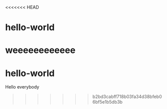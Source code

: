 <<<<<<< HEAD
# hello-world

weeeeeeeeeeee
=======
# hello-world #

Hello everybody
>>>>>>> b2bd3cabff718b03fa34d38bfeb06bf5e1b5db3b
